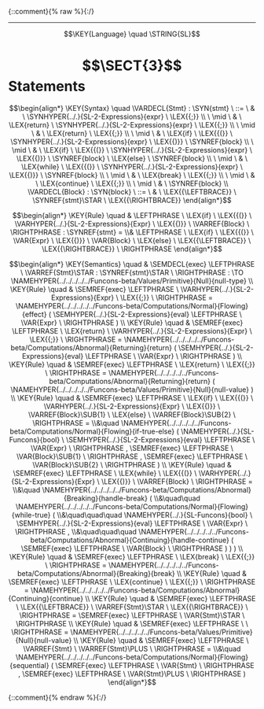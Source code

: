 {::comment}{% raw %}{:/}


----

$$\KEY{Language} \quad \STRING{SL}$$

# $$\SECT{3}$$ Statements
           


$$\begin{align*}
  \KEY{Syntax} \quad
    \VARDECL{Stmt} : \SYN{stmt}
      \ ::= \ & \
      \SYNHYPER{../.}{SL-2-Expressions}{expr} \ \LEX{{;}} \\
      \ \mid \ & \ \LEX{return} \ \SYNHYPER{../.}{SL-2-Expressions}{expr} \ \LEX{{;}} \\
      \ \mid \ & \ \LEX{return} \ \LEX{{;}} \\
      \ \mid \ & \ \LEX{if} \ \LEX{{(}} \ \SYNHYPER{../.}{SL-2-Expressions}{expr} \ \LEX{{)}} \ \SYNREF{block} \\
      \ \mid \ & \ \LEX{if} \ \LEX{{(}} \ \SYNHYPER{../.}{SL-2-Expressions}{expr} \ \LEX{{)}} \ \SYNREF{block} \ \LEX{else} \ \SYNREF{block} \\
      \ \mid \ & \ \LEX{while} \ \LEX{{(}} \ \SYNHYPER{../.}{SL-2-Expressions}{expr} \ \LEX{{)}} \ \SYNREF{block} \\
      \ \mid \ & \ \LEX{break} \ \LEX{{;}} \\
      \ \mid \ & \ \LEX{continue} \ \LEX{{;}} \\
      \ \mid \ & \ \SYNREF{block}
    \\
    \VARDECL{Block} : \SYN{block}
      \ ::= \ & \
      \LEX{{\LEFTBRACE}} \ \SYNREF{stmt}\STAR \ \LEX{{\RIGHTBRACE}}
\end{align*}$$

$$\begin{align*}
  \KEY{Rule} \quad
    & \LEFTPHRASE \
        \LEX{if} \ \LEX{{(}} \ \VARHYPER{../.}{SL-2-Expressions}{Expr} \ \LEX{{)}} \ \VARREF{Block} \
      \RIGHTPHRASE : \SYNREF{stmt} = \\&
      \LEFTPHRASE \
        \LEX{if} \ \LEX{{(}} \ \VAR{Expr} \ \LEX{{)}} \ \VAR{Block} \ \LEX{else} \ \LEX{{\LEFTBRACE}} \ \LEX{{\RIGHTBRACE}} \
      \RIGHTPHRASE
\end{align*}$$

$$\begin{align*}
  \KEY{Semantics} \quad
  & \SEMDECL{exec} \LEFTPHRASE \ \VARREF{Stmt}\STAR : \SYNREF{stmt}\STAR \ \RIGHTPHRASE  
    :  \TO \NAMEHYPER{../../../../../Funcons-beta/Values/Primitive}{Null}{null-type} 
\\
  \KEY{Rule} \quad
    & \SEMREF{exec} \LEFTPHRASE \
                            \VARHYPER{../.}{SL-2-Expressions}{Expr} \ \LEX{{;}} \
                          \RIGHTPHRASE  = 
      \NAMEHYPER{../../../../../Funcons-beta/Computations/Normal}{Flowing}{effect}
        (  \SEMHYPER{../.}{SL-2-Expressions}{eval} \LEFTPHRASE \
                                    \VAR{Expr} \
                                  \RIGHTPHRASE  )
\\
  \KEY{Rule} \quad
    & \SEMREF{exec} \LEFTPHRASE \
                            \LEX{return} \ \VARHYPER{../.}{SL-2-Expressions}{Expr} \ \LEX{{;}} \
                          \RIGHTPHRASE  = 
      \NAMEHYPER{../../../../../Funcons-beta/Computations/Abnormal}{Returning}{return}
        (  \SEMHYPER{../.}{SL-2-Expressions}{eval} \LEFTPHRASE \
                                    \VAR{Expr} \
                                  \RIGHTPHRASE  )
\\
  \KEY{Rule} \quad
    & \SEMREF{exec} \LEFTPHRASE \
                            \LEX{return} \ \LEX{{;}} \
                          \RIGHTPHRASE  = 
      \NAMEHYPER{../../../../../Funcons-beta/Computations/Abnormal}{Returning}{return}
        (  \NAMEHYPER{../../../../../Funcons-beta/Values/Primitive}{Null}{null-value} )
\\
  \KEY{Rule} \quad
    & \SEMREF{exec} \LEFTPHRASE \
                            \LEX{if} \ \LEX{{(}} \ \VARHYPER{../.}{SL-2-Expressions}{Expr} \ \LEX{{)}} \ \VARREF{Block}\SUB{1} \ \LEX{else} \ \VARREF{Block}\SUB{2} \
                          \RIGHTPHRASE  = \\&\quad
      \NAMEHYPER{../../../../../Funcons-beta/Computations/Normal}{Flowing}{if-true-else}
        (  \NAMEHYPER{../.}{SL-Funcons}{bool} \ 
                \SEMHYPER{../.}{SL-2-Expressions}{eval} \LEFTPHRASE \
                                      \VAR{Expr} \
                                    \RIGHTPHRASE , 
               \SEMREF{exec} \LEFTPHRASE \
                                    \VAR{Block}\SUB{1} \
                                  \RIGHTPHRASE , 
               \SEMREF{exec} \LEFTPHRASE \
                                    \VAR{Block}\SUB{2} \
                                  \RIGHTPHRASE  )
\\
  \KEY{Rule} \quad
    & \SEMREF{exec} \LEFTPHRASE \
                            \LEX{while} \ \LEX{{(}} \ \VARHYPER{../.}{SL-2-Expressions}{Expr} \ \LEX{{)}} \ \VARREF{Block} \
                          \RIGHTPHRASE  = \\&\quad
      \NAMEHYPER{../../../../../Funcons-beta/Computations/Abnormal}{Breaking}{handle-break}
        ( \\&\quad\quad \NAMEHYPER{../../../../../Funcons-beta/Computations/Normal}{Flowing}{while-true}
                ( \\&\quad\quad\quad \NAMEHYPER{../.}{SL-Funcons}{bool} \ 
                        \SEMHYPER{../.}{SL-2-Expressions}{eval} \LEFTPHRASE \
                                              \VAR{Expr} \
                                            \RIGHTPHRASE , \\&\quad\quad\quad
                       \NAMEHYPER{../../../../../Funcons-beta/Computations/Abnormal}{Continuing}{handle-continue}
                        (  \SEMREF{exec} \LEFTPHRASE \
                                                    \VAR{Block} \
                                                  \RIGHTPHRASE  ) ) )
\\
  \KEY{Rule} \quad
    & \SEMREF{exec} \LEFTPHRASE \
                            \LEX{break} \ \LEX{{;}} \
                          \RIGHTPHRASE  = 
      \NAMEHYPER{../../../../../Funcons-beta/Computations/Abnormal}{Breaking}{break}
\\
  \KEY{Rule} \quad
    & \SEMREF{exec} \LEFTPHRASE \
                            \LEX{continue} \ \LEX{{;}} \
                          \RIGHTPHRASE  = 
      \NAMEHYPER{../../../../../Funcons-beta/Computations/Abnormal}{Continuing}{continue}
\\
  \KEY{Rule} \quad
    & \SEMREF{exec} \LEFTPHRASE \
                            \LEX{{\LEFTBRACE}} \ \VARREF{Stmt}\STAR \ \LEX{{\RIGHTBRACE}} \
                          \RIGHTPHRASE  = 
      \SEMREF{exec} \LEFTPHRASE \
                            \VAR{Stmt}\STAR \
                          \RIGHTPHRASE 
\\
  \KEY{Rule} \quad
    & \SEMREF{exec} \LEFTPHRASE \
                             \
                          \RIGHTPHRASE  = 
      \NAMEHYPER{../../../../../Funcons-beta/Values/Primitive}{Null}{null-value}
\\
  \KEY{Rule} \quad
    & \SEMREF{exec} \LEFTPHRASE \
                            \VARREF{Stmt} \ \VARREF{Stmt}\PLUS \
                          \RIGHTPHRASE  = \\&\quad
      \NAMEHYPER{../../../../../Funcons-beta/Computations/Normal}{Flowing}{sequential}
        (  \SEMREF{exec} \LEFTPHRASE \
                                    \VAR{Stmt} \
                                  \RIGHTPHRASE , 
               \SEMREF{exec} \LEFTPHRASE \
                                    \VAR{Stmt}\PLUS \
                                  \RIGHTPHRASE  )
\end{align*}$$



[Funcons-beta]: /CBS-beta/math/Funcons-beta
  "FUNCONS-BETA"
[Unstable-Funcons-beta]: /CBS-beta/math/Unstable-Funcons-beta
  "UNSTABLE-FUNCONS-BETA"
[Languages-beta]: /CBS-beta/math/Languages-beta
  "LANGUAGES-BETA"
[Unstable-Languages-beta]: /CBS-beta/math/Unstable-Languages-beta
  "UNSTABLE-LANGUAGES-BETA"
[CBS-beta]: /CBS-beta
  "CBS-BETA"
[SL-3-Statements.cbs]: https://github.com/plancomps/CBS-beta/blob/math/Languages-beta/SL/SL-cbs/SL/SL-3-Statements/SL-3-Statements.cbs
  "CBS SOURCE FILE ON GITHUB"
[PLAIN]: /CBS-beta/docs/Languages-beta/SL/SL-cbs/SL/SL-3-Statements
  "CBS SOURCE WEB PAGE"
 [PRETTY]: /CBS-beta/math/Languages-beta/SL/SL-cbs/SL/SL-3-Statements
  "CBS-KATEX WEB PAGE"
[PDF]: https://github.com/plancomps/CBS-beta/blob/math/Languages-beta/SL/SL-cbs/SL/SL-3-Statements/SL-3-Statements.pdf
  "CBS-LATEX PDF FILE"
[PLanCompS Project]: https://plancomps.github.io
  "PROGRAMMING LANGUAGE COMPONENTS AND SPECIFICATIONS PROJECT HOME PAGE"
{::comment}{% endraw %}{:/}

